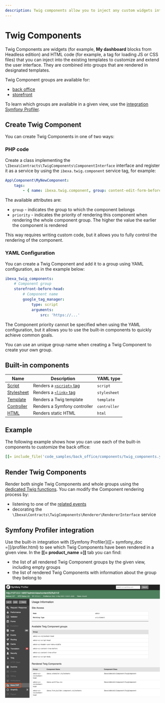 ```yaml
---
description: Twig components allow you to inject any custom widgets into selected places of the user interface.
---
```


# Twig Components

Twig Components are widgets (for example, **My dashboard** blocks from Headless edition) and HTML code (for example, a tag for loading JS or CSS files) that you can inject into the existing templates to customize and extend the user interface.
They are combined into groups that are rendered in designated templates.

Twig Component groups are available for:

- [back office](custom_components.md)
- [storefront](customize_storefront_layout.md)

To learn which groups are available in a given view, use the [integration Symfony Profiler](#symfony-profiler-integration).

## Create Twig Component

You can create Twig Components in one of two ways:

### PHP code

Create a class implementing the `\Ibexa\Contracts\TwigComponents\ComponentInterface` interface and register it as a service by using the `ibexa.twig.component` service tag, for example:

``` yaml
App\Component\MyNewComponent:
    tags:
        - { name: ibexa.twig.component, group: content-edit-form-before, priority: 0 }
```

The available attributes are:

- `group` - indicates the group to which the component belongs
- `priority` - indicates the priority of rendering this component when rendering the whole component group. The higher the value the earlier the component is rendered

This way requires writing custom code, but it allows you to fully control the rendering of the component.

### YAML Configuration

You can create a Twig Component and add it to a group using YAML configuration, as in the example below:

``` yaml
ibexa_twig_components:
    # Component group
    storefront-before-head:
        # Component name
        google_tag_manager:
            type: script
            arguments:
                src: 'https://...'
```

The Component priority cannot be specified when using the YAML configuration, but it allows you to use the built-in components to quickly achieve common goals.

You can use an unique group name when creating a Twig Component to create your own group.

## Built-in components

| Name | Description | YAML type |
|---|---|---|
| [Script](https://github.com/ibexa/twig-components/blob/main/src/lib/Component/ScriptComponent.php) | Renders a [`<script>` tag](https://developer.mozilla.org/en-US/docs/Web/HTML/Reference/Elements/script) | `script` |
| [Stylesheet](https://github.com/ibexa/twig-components/blob/main/src/lib/Component/LinkComponent.php) | Renders a [`<link>` tag](https://developer.mozilla.org/en-US/docs/Web/HTML/Reference/Elements/link) | `stylesheet`
| [Template](https://github.com/ibexa/twig-components/blob/main/src/lib/Component/TemplateComponent.php) | Renders a Twig template|`template` |
| [Controller](https://github.com/ibexa/twig-components/blob/main/src/lib/Component/ControllerComponent.php) | Renders a Symfony controller |`controller` |
| [HTML](https://github.com/ibexa/twig-components/blob/main/src/lib/Component/HtmlComponent.php) | Renders static HTML |`html` |

## Example

The following example shows how you can use each of the built-in components to customize the back office:

``` yaml
[[= include_file('code_samples/back_office/components/twig_components.yaml') =]]
```

## Render Twig Components

Render both single Twig Components and whole groups using the [dedicated Twig functions](component_twig_functions.md).
You can modify the Component rendering process by:

- listening to one of the [related events](twig_component_events.md)
- decorating the `\Ibexa\Contracts\TwigComponents\Renderer\RendererInterface` service

## Symfony Profiler integration

Use the built-in integration with [Symfony Profiler]([[= symfony_doc =]]/profiler.html) to see which Twig Components have been rendered in a given view. In the **[[= product_name =]]** tab you can find:

- the list of all rendered Twig Component groups by the given view, including empty groups
- the list of rendered Twig Components with information about the group they belong to

![Symfony Profiler showing the list of rendered Twig Components in a back office view](img/twig_components_symfony_profiler.png "Symfony Profiler showing the list of rendered Twig Components in a back office view")
